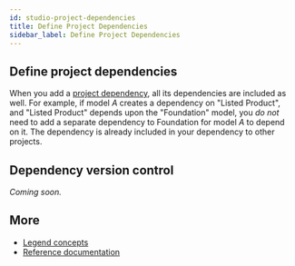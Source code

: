 ```yaml
---
id: studio-project-dependencies
title: Define Project Dependencies
sidebar_label: Define Project Dependencies
---
```


## Define project dependencies

When you add a [project dependency](../concepts/legend-studio-concepts.md/#project-dependencies), all its dependencies are included as well. For example, if model $A$ creates a dependency on "Listed Product", and "Listed Product" depends upon the "Foundation" model, you _do not_ need to add a separate dependency to Foundation for model $A$ to depend on it. The dependency is already included in your dependency to other projects.

## Dependency version control

_Coming soon._

## More
- [Legend concepts](../concepts/legend-concepts)
- [Reference documentation](../reference/)